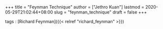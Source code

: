 +++
title = "Feynman Technique"
author = ["Jethro Kuan"]
lastmod = 2020-05-29T21:02:44+08:00
slug = "feynman_technique"
draft = false
+++

tags
: [Richard Feynman]({{< relref "richard_feynman" >}})
